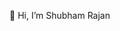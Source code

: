 👋 Hi, I’m Shubham Rajan
<!---
Shubham-Rajan/Shubham-Rajan is a ✨ special ✨ repository because its `README.md` (this file) appears on your GitHub profile.
You can click the Preview link to take a look at your changes.
--->
